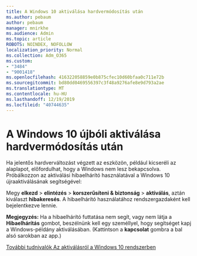 ```yaml
---
title: A Windows 10 aktiválása hardvermódosítás után
ms.author: pebaum
author: pebaum
manager: mnirkhe
ms.audience: Admin
ms.topic: article
ROBOTS: NOINDEX, NOFOLLOW
localization_priority: Normal
ms.collection: Adm_O365
ms.custom:
- "3484"
- "9001418"
ms.openlocfilehash: 416322058859e0b875cfec10d60bfaa0c711e72b
ms.sourcegitcommit: bd80dd0469556397c3f48a9276afe8e9d793a2ae
ms.translationtype: MT
ms.contentlocale: hu-HU
ms.lasthandoff: 12/19/2019
ms.locfileid: "40744635"
---
```

# <a name="reactivating-windows-10-after-a-hardware-change"></a>A Windows 10 újbóli aktiválása hardvermódosítás után

Ha jelentős hardverváltozást végzett az eszközön, például kicseréli az alaplapot, előfordulhat, hogy a Windows nem lesz bekapcsolva. Próbálkozzon az aktiválási hibaelhárító használatával a Windows 10 újraaktiválásának segítségével:

Megy **elkezd** > **elintézés** > **korszerűsíteni & biztonság** > **aktiválás**, aztán kiválaszt **hibakeresés**. A hibaelhárító használatához rendszergazdaként kell bejelentkezve lennie.

**Megjegyzés:** Ha a hibaelhárító futtatása nem segít, vagy nem látja a **Hibaelhárítás** gombot, beszélnünk kell egy személlyel, hogy segítséget kapj a Windows-példány aktiválásában. (Kattintson a **kapcsolat** gombra a bal alsó sarokban az app.)

[További tudnivalók Az aktiválásról a Windows 10 rendszerben](https://support.microsoft.com/help/12440/windows-10-activate)
